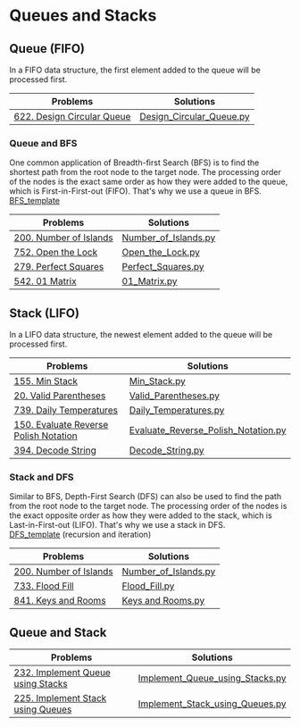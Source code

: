 # Queues and Stacks

## Queue (FIFO)
In a FIFO data structure, the first element added to the queue will be processed first.

Problems|Solutions
---|---
[622. Design Circular Queue](https://leetcode.com/problems/design-circular-queue/)|[Design_Circular_Queue.py](./Design_Circular_Queue.py)
### Queue and BFS
One common application of Breadth-first Search (BFS) is to find the shortest path from the root node to the target node. 
The processing order of the nodes is the exact same order as how they were added to the queue, which is First-in-First-out (FIFO). 
That's why we use a queue in BFS.<br>
[BFS_template](./BFS_Template.py)

Problems|Solutions
---|---
[200. Number of Islands](https://leetcode.com/problems/number-of-islands/)|[Number_of_Islands.py](./Number_of_Islands.py)
[752. Open the Lock](https://leetcode.com/problems/open-the-lock/)|[Open_the_Lock.py](./Open_the_Lock.py)
[279. Perfect Squares](https://leetcode.com/problems/perfect-squares/)|[Perfect_Squares.py](./Perfect_Squares.py)
[542. 01 Matrix](https://leetcode.com/problems/01-matrix/)|[01_Matrix.py](./01_Matrix.py)

## Stack (LIFO)
In a LIFO data structure, the newest element added to the queue will be processed first.

Problems|Solutions
---|---
[155. Min Stack](https://leetcode.com/problems/min-stack/submissions/)|[Min_Stack.py](./Min_Stack.py)
[20. Valid Parentheses](https://leetcode.com/problems/valid-parentheses/)|[Valid_Parentheses.py](./Valid_Parentheses.py)
[739. Daily Temperatures](https://leetcode.com/problems/daily-temperatures/)|[Daily_Temperatures.py](./Daily_Temperatures.py)
[150. Evaluate Reverse Polish Notation](https://leetcode.com/problems/evaluate-reverse-polish-notation/)|[Evaluate_Reverse_Polish_Notation.py](./Evaluate_Reverse_Polish_Notation.py)
[394. Decode String](https://leetcode.com/problems/decode-string/)|[Decode_String.py](./Decode_String.py)

### Stack and DFS
Similar to BFS, Depth-First Search (DFS) can also be used to find the path from the root node to the target node.
The processing order of the nodes is the exact opposite order as how they were added to the stack, which is Last-in-First-out (LIFO). 
That's why we use a stack in DFS.<br>
[DFS_template](./DFS_Template.py) (recursion and iteration)

Problems|Solutions
---|---
[200. Number of Islands](https://leetcode.com/problems/number-of-islands/)|[Number_of_Islands.py](./Number_of_Islands.py#L40)
[733. Flood Fill](https://leetcode.com/problems/number-of-islands/)|[Flood_Fill.py](./Flood_Fill.py)
[841. Keys and Rooms](https://leetcode.com/problems/keys-and-rooms/)|[Keys and Rooms.py](./Keys_and_Rooms.py)

## Queue and Stack

Problems|Solutions
---|---
[232. Implement Queue using Stacks](https://leetcode.com/problems/implement-queue-using-stacks/)|[Implement_Queue_using_Stacks.py](./Implement_Queue_using_Stacks.py)
[225. Implement Stack using Queues](https://leetcode.com/problems/implement-stack-using-queues/)|[Implement_Stack_using_Queues.py](./Implement_Stack_using_Queues.py)

